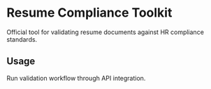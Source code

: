 # Resume Compliance Toolkit
Official tool for validating resume documents against HR compliance standards.

## Usage
Run validation workflow through API integration.
